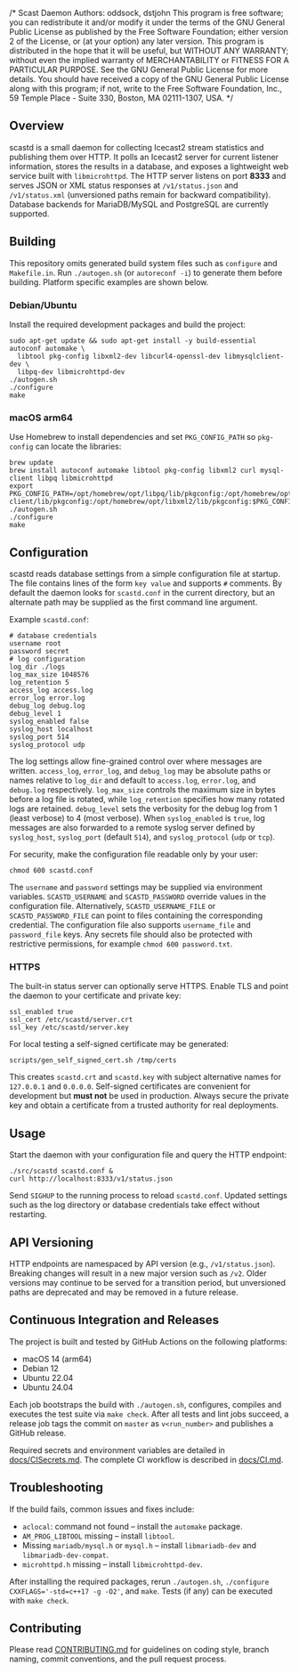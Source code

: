 /* Scast Daemon
Authors: oddsock, dstjohn
This program is free software; you can
redistribute it and/or modify it under the terms of the GNU General Public License as published by
the Free Software Foundation; either version 2 of the License, or (at your option) any later
version. This program is distributed in the hope that it will be useful, but WITHOUT ANY WARRANTY;
without even the implied warranty of MERCHANTABILITY or FITNESS FOR A PARTICULAR PURPOSE.  See the
GNU General Public License for more details. You should have received a copy of the GNU General
Public License along with this program; if not, write to the Free Software Foundation, Inc., 59
Temple Place - Suite 330, Boston, MA 02111-1307, USA.
*/

Overview
--------
scastd is a small daemon for collecting Icecast2 stream statistics and
publishing them over HTTP.  It polls an Icecast2 server for current
listener information, stores the results in a database, and exposes a
lightweight web service built with `libmicrohttpd`.  The HTTP server
listens on port **8333** and serves JSON or XML status responses at
`/v1/status.json` and `/v1/status.xml` (unversioned paths remain for
backward compatibility).  Database backends for MariaDB/MySQL
and PostgreSQL are currently supported.

Building
--------
This repository omits generated build system files such as `configure` and
`Makefile.in`. Run `./autogen.sh` (or `autoreconf -i`) to generate them before
building. Platform specific examples are shown below.

### Debian/Ubuntu

Install the required development packages and build the project:

```
sudo apt-get update && sudo apt-get install -y build-essential autoconf automake \
  libtool pkg-config libxml2-dev libcurl4-openssl-dev libmysqlclient-dev \
  libpq-dev libmicrohttpd-dev
./autogen.sh
./configure
make
```

### macOS arm64

Use Homebrew to install dependencies and set `PKG_CONFIG_PATH` so `pkg-config`
can locate the libraries:

```
brew update
brew install autoconf automake libtool pkg-config libxml2 curl mysql-client libpq libmicrohttpd
export PKG_CONFIG_PATH=/opt/homebrew/opt/libpq/lib/pkgconfig:/opt/homebrew/opt/mysql-client/lib/pkgconfig:/opt/homebrew/opt/libxml2/lib/pkgconfig:$PKG_CONFIG_PATH
./autogen.sh
./configure
make
```

Configuration
-------------
scastd reads database settings from a simple configuration file at
startup. The file contains lines of the form `key value` and supports
`#` comments. By default the daemon looks for `scastd.conf` in the
current directory, but an alternate path may be supplied as the first
command line argument.

Example `scastd.conf`:

```
# database credentials
username root
password secret
# log configuration
log_dir ./logs
log_max_size 1048576
log_retention 5
access_log access.log
error_log error.log
debug_log debug.log
debug_level 1
syslog_enabled false
syslog_host localhost
syslog_port 514
syslog_protocol udp
```

The log settings allow fine-grained control over where messages are
written. `access_log`, `error_log`, and `debug_log` may be absolute
paths or names relative to `log_dir` and default to `access.log`,
`error.log`, and `debug.log` respectively. `log_max_size` controls the
maximum size in bytes before a log file is rotated, while
`log_retention` specifies how many rotated logs are retained. `debug_level`
sets the verbosity for the debug log from 1 (least verbose) to 4 (most verbose).
When `syslog_enabled` is `true`, log messages are also forwarded to a
remote syslog server defined by `syslog_host`, `syslog_port` (default
`514`), and `syslog_protocol` (`udp` or `tcp`).

For security, make the configuration file readable only by your user:

```
chmod 600 scastd.conf
```

The `username` and `password` settings may be supplied via environment
variables. `SCASTD_USERNAME` and `SCASTD_PASSWORD` override values in the
configuration file. Alternatively, `SCASTD_USERNAME_FILE` or
`SCASTD_PASSWORD_FILE` can point to files containing the corresponding
credential. The configuration file also supports `username_file` and
`password_file` keys. Any secrets file should also be protected with
restrictive permissions, for example `chmod 600 password.txt`.

### HTTPS

The built-in status server can optionally serve HTTPS. Enable TLS and
point the daemon to your certificate and private key:

```
ssl_enabled true
ssl_cert /etc/scastd/server.crt
ssl_key /etc/scastd/server.key
```

For local testing a self-signed certificate may be generated:

```
scripts/gen_self_signed_cert.sh /tmp/certs
```

This creates `scastd.crt` and `scastd.key` with subject alternative
names for `127.0.0.1` and `0.0.0.0`. Self-signed certificates are
convenient for development but **must not** be used in production.
Always secure the private key and obtain a certificate from a trusted
authority for real deployments.

Usage
-----
Start the daemon with your configuration file and query the HTTP
endpoint:

```
./src/scastd scastd.conf &
curl http://localhost:8333/v1/status.json
```

Send `SIGHUP` to the running process to reload `scastd.conf`. Updated
settings such as the log directory or database credentials take effect
without restarting.

API Versioning
--------------
HTTP endpoints are namespaced by API version (e.g., `/v1/status.json`).
Breaking changes will result in a new major version such as `/v2`. Older
versions may continue to be served for a transition period, but
unversioned paths are deprecated and may be removed in a future release.

Continuous Integration and Releases
-----------------------------------
The project is built and tested by GitHub Actions on the following
platforms:

- macOS 14 (arm64)
- Debian 12
- Ubuntu 22.04
- Ubuntu 24.04

Each job bootstraps the build with `./autogen.sh`, configures, compiles
and executes the test suite via `make check`.  After all tests and lint
jobs succeed, a release job tags the commit on `master` as
`v<run_number>` and publishes a GitHub release.

Required secrets and environment variables are detailed in
[docs/CISecrets.md](docs/CISecrets.md).  The complete CI workflow is
described in [docs/CI.md](docs/CI.md).


Troubleshooting
---------------
If the build fails, common issues and fixes include:

- `aclocal`: command not found – install the `automake` package.
- `AM_PROG_LIBTOOL` missing – install `libtool`.
- Missing `mariadb/mysql.h` or `mysql.h` – install `libmariadb-dev` and `libmariadb-dev-compat`.
- `microhttpd.h` missing – install `libmicrohttpd-dev`.

After installing the required packages, rerun `./autogen.sh`,
`./configure CXXFLAGS='-std=c++17 -g -O2'`, and `make`.  Tests (if any)
can be executed with `make check`.

Contributing
------------

Please read [CONTRIBUTING.md](CONTRIBUTING.md) for guidelines on coding style, branch naming,
commit conventions, and the pull request process.

